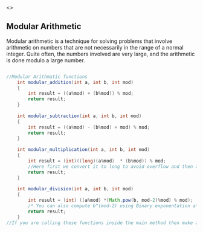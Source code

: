 <<!-- Author : Rohith-->>

## Modular Arithmetic

Modular arithmetic is a technique for solving problems that involve arithmetic on numbers that are not necessarily in the range of a normal integer.
Quite often, the numbers involved are very large, and the arithmetic is done modulo a large number.

```java

//Modular Arithmatic functions
	int modular_addition(int a, int b, int mod)
	{
	    int result = ((a%mod) + (b%mod)) % mod;
	    return result;
	}
	
	int modular_subtraction(int a, int b, int mod)
	{
	    int result = ((a%mod) - (b%mod) + mod) % mod;
	    return result;
	}
	
	int modular_multiplication(int a, int b, int mod)
	{
	    int result = (int)((long)(a%mod)  * (b%mod)) % mod;
	    //Here first we convert it to long to avoid overflow and then again to int 
	    return result;
	}
	
	int modular_division(int a, int b, int mod)
	{
	    int result = (int) ((a%mod) *(Math.pow(b, mod-2)%mod) % mod);    
	    /* You can also compute b^(mod-2) using Binary exponentation a*b^(mod-2) % mod */
	    return result;
	}
//If you are calling these functions inside the main method then make all these functions static since the main method is by default static and a non-static method can't be called inside a static method.

```
